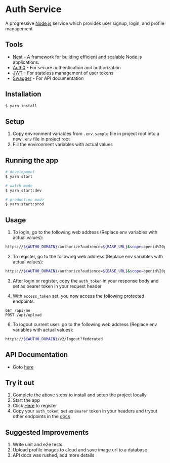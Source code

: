 # Auth Service


<p align="left">A progressive <a href="http://nodejs.org" target="_blank">Node.js</a> service which provides user signup, login, and profile management</p>


## Tools

- [Nest](https://github.com/nestjs/nest) - A framework for building efficient and scalable Node.js applications.
- [Auth0](https://auth0.com) - For secure authentication and authorization
- [JWT](https://jwt.io/) - For stateless management of user tokens
- [Swagger](https://swagger.io/) - For API documentation

## Installation

```bash
$ yarn install
```

## Setup
1. Copy environment variables from `.env.sample` file in project root into a new `.env` file in project root
2. Fill the environment variables with actual values


## Running the app

```bash
# development
$ yarn start

# watch mode
$ yarn start:dev

# production mode
$ yarn start:prod
```

## Usage
1. To login, go to the following web address (Replace env variables with actual values):
```bash
https://${AUTH0_DOMAIN}/authorize?audience=${BASE_URL}&scope=openid%20profile&response_type=code&client_id=${AUTH0_CLIENT_ID}&redirect_uri=${LOGIN_REDIRECT_URL}&state=STATE?prompt=none
```
2. To register, go to the following web address (Replace env variables with actual values):
```bash
https://${AUTH0_DOMAIN}/authorize?audience=${BASE_URL}&scope=openid%20profile&response_type=code&client_id=${AUTH0_CLIENT_ID}&redirect_uri=${REGISTER_REDIRECT_URL}}&state=STATE?prompt=none
```
3. After login or register, copy the `auth_token` in your response body and set as bearer token in your request header

5. With `access_token` set, you now access the following protected endpoints:
```
GET /api/me
POST /api/upload
```

6. To logout current user: go to the following web address (Replace env variables with actual values):
```bash
https://${AUTH0_DOMAIN}/v2/logout?federated
```

## API Documentation
- Goto [here](https://anaeze-auth-service.herokuapp.com/)

## Try it out
1. Complete the above steps to install and setup the project locally
2. Start the app
3. Click [Here](https://anaeze-auth-service.us.auth0.com/authorize?audience=https://anaeze-auth-service.herokuapp.com&scope=openid%20profile&response_type=code&client_id=m86OgSLOaWlNyImrqlz0h8eVD5sD79To&redirect_uri=https://anaeze-auth-service.herokuapp.com/auth/register&state=STATE?prompt=none) to register
4. Copy your `auth_token`, set as `Bearer` token in your headers and tryout other endpoints in the [docs](https://anaeze-auth-service.herokuapp.com/)

## Suggested Improvements
1. Write unit and e2e tests
2. Upload profile images to cloud and save image url to a database
3. API docs was rushed, add more details